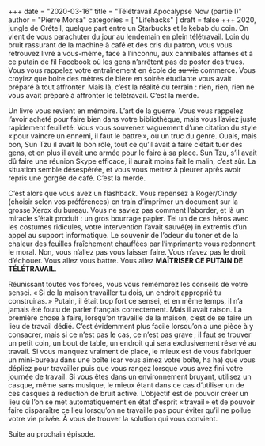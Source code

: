 +++
date        = "2020-03-16"
title       = "Télétravail Apocalypse Now (partie I)"
author      = "Pierre Morsa"
categories  = [ "Lifehacks" ]
draft       = false
+++
2020, jungle de Créteil, quelque part entre un Starbucks et le kebab du coin. On vient de vous parachuter du jour au lendemain en plein télétravail. Loin du bruit rassurant de la machine à café et des cris du patron, vous vous retrouvez livré à vous-même, face à l’inconnu, aux cannibales affamés et à ce putain de fil Facebook où les gens n’arrêtent pas de poster des trucs. Vous vous rappelez votre entraînement en école de ~~survie~~ commerce. Vous croyiez que boire des mètres de bière en soirée étudiante vous avait préparé à tout affronter. Mais là, c’est la réalité du terrain : rien, rien, rien ne vous avait préparé à affronter le télétravail. C’est la merde.

Un livre vous revient en mémoire. L’art de la guerre. Vous vous rappelez l’avoir acheté pour faire bien dans votre bibliothèque, mais vous l’aviez juste rapidement feuilleté. Vous vous souvenez vaguement d’une citation du style « pour vaincre un ennemi, il faut le battre », ou un truc du genre. Ouais, mais bon, Sun Tzu il avait le bon rôle, tout ce qu’il avait à faire c’était tuer des gens, et en plus il avait une armée pour le faire à sa place. Sun Tzu, s’il avait dû faire une réunion Skype efficace, il aurait moins fait le malin, c’est sûr. La situation semble désespérée, et vous vous mettez à pleurer après avoir repris une gorgée de café. C’est la merde. 

C’est alors que vous avez un flashback. Vous repensez à Roger/Cindy (choisir selon vos préférences) en train d’imprimer un document sur la grosse Xerox du bureau. Vous ne saviez pas comment l’aborder, et là un miracle s’était produit : un gros bourrage papier. Tel un de ces héros avec les costumes ridicules, votre intervention l’avait sauvé(e) in extremis d’un appel au support informatique. Le souvenir de l’odeur du toner et de la chaleur des feuilles fraîchement chauffées par l’imprimante vous redonnent le moral. Non, vous n’allez pas vous laisser faire. Vous n’avez pas le droit d’échouer. Vous allez vous battre. Vous allez **MAÎTRISER CE PUTAIN DE TÉLÉTRAVAIL**.

Réunissant toutes vos forces, vous vous remémorez les conseils de votre sensei. « Si de la maison travailler tu dois, un endroit approprié tu construiras. » Putain, il était trop fort ce sensei, et en même temps, il n’a jamais été foutu de parler français correctement. Mais il avait raison. La première chose à faire, lorsqu’on travaille de la maison, c’est de se faire un lieu de travail dédié. C’est évidemment plus facile lorsqu’on a une pièce à y consacrer, mais si ce n’est pas le cas, ce n’est pas grave ; il faut se trouver un petit coin, un bout de table, un endroit qui sera exclusivement réservé au travail. Si vous manquez vraiment de place, le mieux est de vous fabriquer un mini-bureau dans une boîte (car vous aimez votre boîte, ha ha) que vous dépliez pour travailler puis que vous rangez lorsque vous avez fini votre journée de travail. Si vous êtes dans un environnement bruyant, utilisez un casque, même sans musique, le mieux étant dans ce cas d’utiliser un de ces casques à réduction de bruit active. L’objectif est de pouvoir créer un lieu où l’on se met automatiquement en état d'esprit « travail » et de pouvoir faire disparaître ce lieu lorsqu’on ne travaille pas pour éviter qu’il ne pollue votre vie privée. À vous de trouver la solution qui vous convient.

Suite au prochain épisode.
